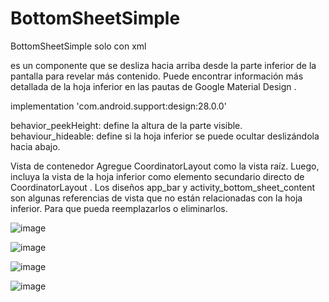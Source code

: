 # BottomSheetSimple
BottomSheetSimple solo con xml


es un componente que se desliza hacia arriba desde la parte inferior de la pantalla para revelar más contenido. Puede encontrar información más detallada de la hoja inferior en las pautas de Google Material Design .



implementation 'com.android.support:design:28.0.0'




behavior_peekHeight: define la altura de la parte visible.
behaviour_hideable: define si la hoja inferior se puede ocultar deslizándola hacia abajo.


Vista de contenedor
Agregue CoordinatorLayout como la vista raíz. Luego, incluya la vista de la hoja inferior como elemento secundario directo de CoordinatorLayout . Los diseños app_bar y activity_bottom_sheet_content son algunas referencias de vista que no están relacionadas con la hoja inferior. Para que pueda reemplazarlos o eliminarlos.






![image](https://user-images.githubusercontent.com/64702836/93499815-d7371080-f8e9-11ea-86a4-75641d62831c.png)




![image](https://user-images.githubusercontent.com/64702836/93499854-e3bb6900-f8e9-11ea-88b3-fbdabfd7f998.png)




![image](https://user-images.githubusercontent.com/64702836/93499907-f766cf80-f8e9-11ea-9902-a4123af879ea.png)




![image](https://user-images.githubusercontent.com/64702836/93499963-0c436300-f8ea-11ea-804e-e236cb9f4135.png)




